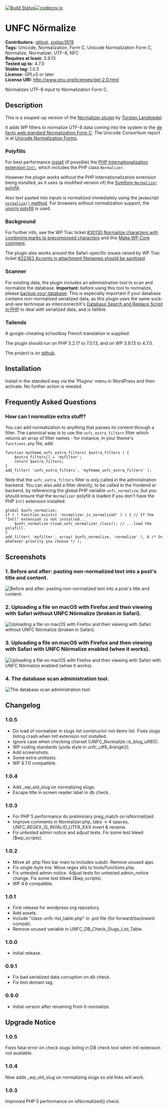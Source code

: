 [![Build Status](https://travis-ci.org/gitlost/unfc-normalize.png?branch=master)](https://travis-ci.org/gitlost/unfc-normalize)[![codecov.io](http://codecov.io/github/gitlost/unfc-normalize/coverage.svg?branch=master)](http://codecov.io/github/gitlost/unfc-normalize?branch=master)
# UNFC Nörmalize #
**Contributors:** [gitlost](https://profiles.wordpress.org/gitlost), [zodiac1978](https://profiles.wordpress.org/zodiac1978)  
**Tags:** Unicode, Normalization, Form C, Unicode Normalization Form C, Normalize, Normalizer, UTF-8, NFC  
**Requires at least:** 3.9.13  
**Tested up to:** 4.7.0  
**Stable tag:** 1.0.5  
**License:** GPLv2 or later  
**License URI:** http://www.gnu.org/licenses/gpl-2.0.html  

Normalizes UTF-8 input to Normalization Form C.

## Description ##

This is a souped-up version of the [Normalizer plugin](https://wordpress.org/plugins/normalizer/ "Normalizer - WordPress Plugins") by
[Torsten Landsiedel](https://profiles.wordpress.org/zodiac1978/).

It adds WP filters to normalize UTF-8 data coming into the system to the
[de facto web standard Normalization Form C](https://www.w3.org/International/docs/charmod-norm/#choice-of-normalization-form "Choice of Normalization Form").
The Unicode Consortium report is at [Unicode Normalization Forms](http://www.unicode.org/reports/tr15/).

### Polyfills ###

For best performance [install](http://php.net/manual/en/intl.installation.php) (if possible)
the [PHP Internationalization extension `Intl`](http://php.net/manual/en/intro.intl.php),
which includes the PHP class `Normalizer`.

However the plugin works without the PHP Internationalization extension being installed, as it uses (a modified version of)
the [Symfony `Normalizer` polyfill](https://github.com/symfony/polyfill/tree/master/src/Intl/Normalizer).

Also text pasted into inputs is normalized immediately using the javascript [`normalize()` method](https://developer.mozilla.org/en/docs/Web/JavaScript/Reference/Global_Objects/String/normalize).
For browsers without normalization support, the [unorm polyfill](https://github.com/walling/unorm) is used.

### Background ###

For further info, see the WP Trac ticket [#30130 Normalize characters with combining marks to precomposed characters](https://coretrac.wordpress.org/ticket/30130)
and this [Make WP Core comment](https://make.wordpress.org/core/2016/05/17/may-17-feature-projects-chat-and-prompt/#comment-30300).

The plugin also works around the Safari-specific issues raised by WP Trac ticket [#22363 Accents in attachment filenames should be sanitized](https://core.trac.wordpress.org/ticket/22363).

### Scanner ###

For existing data, the plugin includes an administration tool to scan and normalize the database.
**Important:** before using this tool to normalize, please [backup your database](https://codex.wordpress.org/WordPress_Backups).
This is especially important if your database contains non-normalized serialized data, as this plugin uses the same suck-and-see technique as interconnect/it's
[Database Search and Replace Script in PHP](https://interconnectit.com/products/search-and-replace-for-wordpress-databases/) to deal with serialized
data, and is fallible.

### Tailends ###

A google-cheating schoolboy French translation is supplied.

The plugin should run on PHP 5.2.17 to 7.0.13, and on WP 3.9.13 to 4.7.0.

The project is on [github](https://github.com/gitlost/unfc-normalize).

## Installation ##

Install in the standard way via the 'Plugins' menu in WordPress and then activate. No further action is needed.

## Frequently Asked Questions ##

### How can I normalize extra stuff? ###

You can add normalization to anything that passes its content through a filter. The canonical way is to use the `unfc_extra_filters` filter which returns an array of filter names -
for instance, in your theme's `functions.php` file, add:

	function mytheme_unfc_extra_filters( $extra_filters ) {
		$extra_filters[] = 'myfilter';
		return $extra_filters;
	}
	add_filter( 'unfc_extra_filters', 'mytheme_unfc_extra_filters' );

Note that the `unfc_extra_filters` filter is only called in the administration backend. You can also add a filter directly, to be called in the frontend or backend, by referencing the
global PHP variable `unfc_normalize`, but you should ensure that the `Normalizer` polyfill is loaded if you don't have the PHP `Intl` extension installed:

	global $unfc_normalize;
	if ( ! function_exists( 'normalizer_is_normalized' ) ) { // If the "Intl" extension is not installed...
		$unfc_normalize->load_unfc_normalizer_class(); // ...load the polyfill.
	}
	add_filter( 'myfilter', array( $unfc_normalize, 'normalize' ), 6 /* Or whatever priority you choose */ );

## Screenshots ##

### 1. Before and after: pasting non-normalized text into a post's title and content. ###
![Before and after: pasting non-normalized text into a post's title and content.](https://ps.w.org/unfc-nörmalize/assets/screenshot-1.png)

### 2. Uploading a file on macOS with Firefox and then viewing with Safari without UNFC Nörmalize (broken in Safari). ###
![Uploading a file on macOS with Firefox and then viewing with Safari without UNFC Nörmalize (broken in Safari).](https://ps.w.org/unfc-nörmalize/assets/screenshot-2.png)

### 3. Uploading a file on macOS with Firefox and then viewing with Safari with UNFC Nörmalize enabled (whee it works). ###
![Uploading a file on macOS with Firefox and then viewing with Safari with UNFC Nörmalize enabled (whee it works).](https://ps.w.org/unfc-nörmalize/assets/screenshot-3.png)

### 4. The database scan administration tool. ###
![The database scan administration tool.](https://ps.w.org/unfc-nörmalize/assets/screenshot-4.png)


## Changelog ##

### 1.0.5 ###
* Do load of normalizer in slugs list constructor not items list. Fixes slugs listing crash when Intl extension not installed.
* Ignore case when checking charset (UNFC_Normalize::is_blog_utf8()).
* WP coding standards (yoda style in unfc_utf8_4range()).
* Add screenshots.
* Some extra unittests.
* WP 4.7.0 compatible.

### 1.0.4 ###
* Add _wp_old_slug on normalizing slugs.
* Escape title in screen reader label in db check.

### 1.0.3 ###
* For PHP 5 performance do preliminary preg_match on isNormalized. 
* Improve comments in Normalizer.php, tabs -> 4 spaces, UNFC_REGEX_IS_INVALID_UTF8_XXX invert & rename.
* Fix untested admin notice and adjust tests. Fix some test bleed ($wp_scripts).

### 1.0.2 ###
* Move all .php files bar main to includes subdir. Remove unused ajax.
* Fix single-byte trie. Move regex alts to tools/functions.php.
* Fix untested admin notice. Adjust tests for untested admin_notice change. Fix some test bleed ($wp_scripts).
* WP 4.6 compatible.

### 1.0.1 ###
* First release for wordpress.org repository.
* Add assets.
* Include "class-unfc-list_table.php" in .pot file (for forward/backward compat).
* Remove unused variable in UNFC_DB_Check_Slugs_List_Table.

### 1.0.0 ###
* Initial release.

### 0.9.1 ###
* Fix bad serialized data corruption on db check.
* Fix text domain tag.

### 0.9.0 ###
* Initial version after renaming from tl-normalize.

## Upgrade Notice ##

### 1.0.5 ###
Fixes fatal error on check slugs listing in DB check tool when Intl extension not available.

### 1.0.4 ###
Now adds _wp_old_slug on normalizing slugs so old links will work.

### 1.0.3 ###
Improved PHP 5 performance on isNormalized() check.
